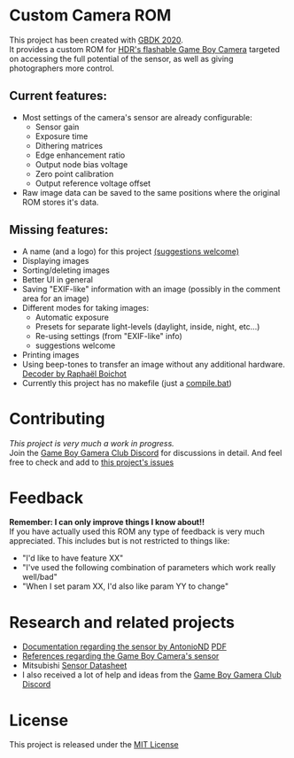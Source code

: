 # Custom Camera ROM
This project has been created with [GBDK 2020](https://github.com/gbdk-2020/gbdk-2020).  
It provides a custom ROM for [HDR's flashable Game Boy Camera](https://github.com/HDR/Gameboy-Camera-Flashcart) targeted on accessing the full potential of the sensor, as well as giving photographers more control.  

## Current features:
+ Most settings of the camera's sensor are already configurable:
  + Sensor gain
  + Exposure time
  + Dithering matrices
  + Edge enhancement ratio
  + Output node bias voltage
  + Zero point calibration
  + Output reference voltage offset
+ Raw image data can be saved to the same positions where the original ROM stores it's data.

## Missing features:
- A name (and a logo) for this project [(suggestions welcome)](#1)
- Displaying images
- Sorting/deleting images
- Better UI in general
- Saving "EXIF-like" information with an image (possibly in the comment area for an image)
- Different modes for taking images:
  - Automatic exposure
  - Presets for separate light-levels (daylight, inside, night, etc...)
  - Re-using settings (from "EXIF-like" info)
  - suggestions welcome
- Printing images
- Using beep-tones to transfer an image without any additional hardware. [Decoder by Raphaël Boichot](https://github.com/Raphael-Boichot/custom-camera-rom-beep-tone-converter)
- Currently this project has no makefile (just a [compile.bat](compile.bat)) 

# Contributing
_This project is very much a work in progress._  
Join the [Game Boy Gamera Club Discord](https://discord.gg/C7WFJHG) for discussions in detail. And feel free to check and add to [this project's issues](https://github.com/HerrZatacke/custom-camera-rom/issues)  

# Feedback
**Remember: I can only improve things I know about!!**  
If you have actually used this ROM any type of feedback is very much appreciated. This includes but is not restricted to things like:
+ "I'd like to have feature XX"
+ "I've used the following combination of parameters which work really well/bad"
+ "When I set param XX, I'd also like param YY to change"


# Research and related projects
- [Documentation regarding the sensor by AntonioND](https://github.com/AntonioND/gbcam-rev-engineer) [PDF](https://github.com/AntonioND/gbcam-rev-engineer/blob/master/doc/gb_camera_doc_v1_1_1.pdf)
- [References regarding the Game Boy Camera's sensor](https://github.com/Raphael-Boichot/Play-with-the-Game-Boy-Camera-Mitsubishi-M64282FP-sensor)
- Mitsubishi [Sensor Datasheet](https://pdf1.alldatasheet.com/datasheet-pdf/view/146598/MITSUBISHI/M64282FP.html)
- I also received a lot of help and ideas from the [Game Boy Gamera Club Discord](https://discord.gg/C7WFJHG)

# License
This project is released under the [MIT License](LICENSE)
